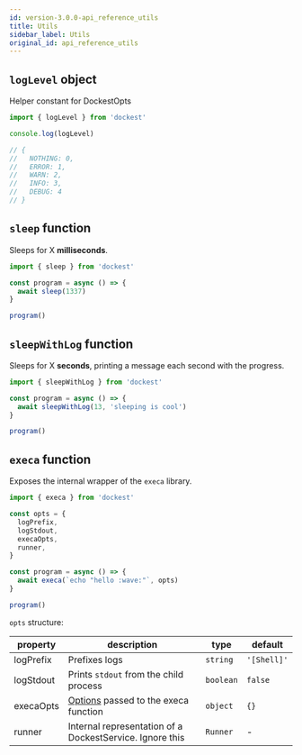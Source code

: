 ```yaml
---
id: version-3.0.0-api_reference_utils
title: Utils
sidebar_label: Utils
original_id: api_reference_utils
---
```


## `logLevel` object

Helper constant for DockestOpts

```ts
import { logLevel } from 'dockest'

console.log(logLevel)

// {
//   NOTHING: 0,
//   ERROR: 1,
//   WARN: 2,
//   INFO: 3,
//   DEBUG: 4
// }
```

## `sleep` function

Sleeps for X **milliseconds**.

```ts
import { sleep } from 'dockest'

const program = async () => {
  await sleep(1337)
}

program()
```

## `sleepWithLog` function

Sleeps for X **seconds**, printing a message each second with the progress.

```ts
import { sleepWithLog } from 'dockest'

const program = async () => {
  await sleepWithLog(13, 'sleeping is cool')
}

program()
```

## `execa` function

Exposes the internal wrapper of the `execa` library.

```ts
import { execa } from 'dockest'

const opts = {
  logPrefix,
  logStdout,
  execaOpts,
  runner,
}

const program = async () => {
  await execa(`echo "hello :wave:"`, opts)
}

program()
```

`opts` structure:

| property  | description                                                                                                                                 | type      | default     |
| --------- | ------------------------------------------------------------------------------------------------------------------------------------------- | --------- | ----------- |
| logPrefix | Prefixes logs                                                                                                                               | `string`  | `'[Shell]'` |
| logStdout | Prints `stdout` from the child process                                                                                                      | `boolean` | `false`     |
| execaOpts | [Options](https://github.com/sindresorhus/execa/blob/df08cfb2d849adb31dc764ca3ab5f29e5b191d50/index.d.ts#L230) passed to the execa function | `object`  | `{}`        |
| runner    | Internal representation of a DockestService. Ignore this                                                                                    | `Runner`  | -           |
